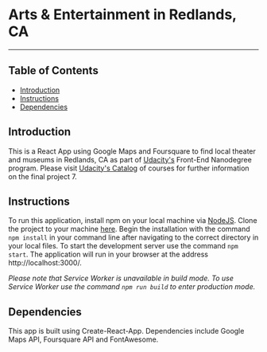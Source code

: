 # Arts & Entertainment in Redlands, CA
---
  ## Table of Contents

  * [Introduction](#introduction)
  * [Instructions](#instructions)
  * [Dependencies](#dependencies)


## Introduction

This is a React App using Google Maps and Foursquare to find local theater and museums in Redlands, CA as part of [Udacity's](https://www.udacity.com/courses/all) Front-End Nanodegree program. Please visit [Udacity's Catalog](https://www.udacity.com/courses/all) of courses for further information on the final project 7.

## Instructions

To run this application, install npm on your local machine via [NodeJS](https://nodejs.org/en/). Clone the project to your machine [here](https://github.com/amacbain1/Neighborhood-map-project7).
Begin the installation with the command `npm install` in your command line after navigating
to the correct directory in your local files. To start the development server use the command `npm start`. The application will run in your browser at the address http://localhost:3000/.

*Please note that Service Worker is unavailable in build mode. To use Service Worker use the command `npm run build` to enter production mode.*


## Dependencies

This app is built using Create-React-App. Dependencies include Google Maps API, Foursquare API and FontAwesome.
